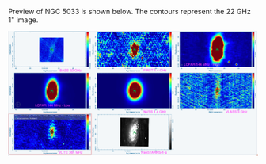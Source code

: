 Preview of NGC 5033 is shown below. The contours represent the 22 GHz 1" image. 

![NGC5033.png](NGC5033.png "NGC5033")


